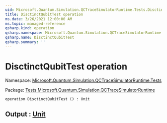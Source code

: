 ```yaml
---
uid: Microsoft.Quantum.Simulation.QCTraceSimulatorRuntime.Tests.DisctinctQubitTest
title: DisctinctQubitTest operation
ms.date: 3/26/2021 12:00:00 AM
ms.topic: managed-reference
qsharp.kind: operation
qsharp.namespace: Microsoft.Quantum.Simulation.QCTraceSimulatorRuntime.Tests
qsharp.name: DisctinctQubitTest
qsharp.summary: ''
---
```


# DisctinctQubitTest operation

Namespace: [Microsoft.Quantum.Simulation.QCTraceSimulatorRuntime.Tests](xref:Microsoft.Quantum.Simulation.QCTraceSimulatorRuntime.Tests)

Package: [Tests.Microsoft.Quantum.Simulation.QCTraceSimulatorRuntime](https://nuget.org/packages/Tests.Microsoft.Quantum.Simulation.QCTraceSimulatorRuntime)




```qsharp
operation DisctinctQubitTest () : Unit
```


## Output : [Unit](xref:microsoft.quantum.lang-ref.unit)

